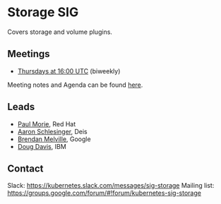 # Storage SIG

Covers storage and volume plugins.

## Meetings
- [Thursdays at 16:00 UTC](https://zoom.us/j/614261834) (biweekly)

Meeting notes and Agenda can be found [here](https://docs.google.com/document/d/1-8KEG8AjAgKznS9NFm3qWqkGyCHmvU6HVl0sk5hwoAE/edit?usp=sharing).

## Leads
- [Paul Morie](https://github.com/pmorie), Red Hat
- [Aaron Schlesinger](https://github.com/arschles), Deis
- [Brendan Melville](https://github.com/bmelville), Google
- [Doug Davis](https://github.com/duglin), IBM

## Contact
Slack: https://kubernetes.slack.com/messages/sig-storage
Mailing list: https://groups.google.com/forum/#!forum/kubernetes-sig-storage


